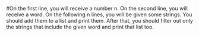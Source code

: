 #On the first line, you will receive a number n. On the second line, you will receive a word. On the following n lines, you will be given some strings. You should add them to a list and print them. After that, you should filter out only the strings that include the given word and print that list too.
